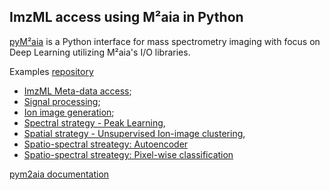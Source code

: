 ImzML access using M²aia in Python 
----------------------------------

[pyM²aia](https://github.com/m2aia/pym2aia) is a Python interface for mass spectrometry imaging with focus on Deep Learning utilizing M²aia's I/O libraries.

Examples [repository](https://github.com/m2aia/pym2aia-examples)
- [ImzML Meta-data access](https://github.com/m2aia/pym2aia-examples/blob/main/Example_I_ImzMLMetaData.ipynb); 
- [Signal processing](https://github.com/m2aia/pym2aia-examples/blob/main/Example_II_SignalProcessing.ipynb); 
- [Ion image generation](https://github.com/m2aia/pym2aia-examples/blob/main/Example_III_IonImages.ipynb); 
- [Spectral strategy - Peak Learning](https://github.com/m2aia/pym2aia-examples/blob/main/Example_IV_A_AutoEncoder_IndividualModels.ipynb),
- [Spatial strategy - Unsupervised Ion-image clustering](https://github.com/m2aia/pym2aia-examples/blob/main/Example_V_UnsupervisedClustering.ipynb),
- [Spatio-spectral streategy: Autoencoder](https://github.com/m2aia/pym2aia-examples/blob/main/Example_VI_AutoEncoder_SpatioSpectral.ipynb)
- [Spatio-spectral streategy: Pixel-wise classification](https://github.com/m2aia/pym2aia-examples/blob/main/Example_VII_Classification_SpatioSpectral.ipynb)

[pym2aia documentation](https://data.jtfc.de/pym2aia/sphinx-build/html/m2aia.html#module-m2aia.ImageIO)

